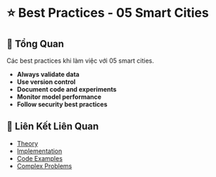 # ⭐ Best Practices - 05 Smart Cities

## 🎯 Tổng Quan

Các best practices khi làm việc với 05 smart cities.

- **Always validate data**
- **Use version control**
- **Document code and experiments**
- **Monitor model performance**
- **Follow security best practices**

## 🔗 Liên Kết Liên Quan

- [Theory](./THEORY_05_smart_cities.md)
- [Implementation](./IMPLEMENTATION_05_smart_cities.md)
- [Code Examples](./CODE_EXAMPLES_05_smart_cities.md)
- [Complex Problems](./COMPLEX_PROBLEMS.md)
